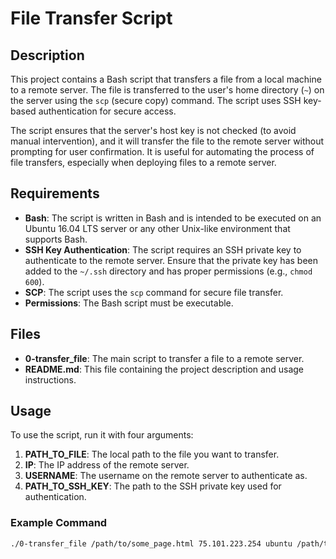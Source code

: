 # File Transfer Script

## Description

This project contains a Bash script that transfers a file from a local machine to a remote server. The file is transferred to the user's home directory (`~`) on the server using the `scp` (secure copy) command. The script uses SSH key-based authentication for secure access.

The script ensures that the server's host key is not checked (to avoid manual intervention), and it will transfer the file to the remote server without prompting for user confirmation. It is useful for automating the process of file transfers, especially when deploying files to a remote server.

## Requirements

- **Bash**: The script is written in Bash and is intended to be executed on an Ubuntu 16.04 LTS server or any other Unix-like environment that supports Bash.
- **SSH Key Authentication**: The script requires an SSH private key to authenticate to the remote server. Ensure that the private key has been added to the `~/.ssh` directory and has proper permissions (e.g., `chmod 600`).
- **SCP**: The script uses the `scp` command for secure file transfer.
- **Permissions**: The Bash script must be executable.

## Files

- **0-transfer_file**: The main script to transfer a file to a remote server.
- **README.md**: This file containing the project description and usage instructions.

## Usage

To use the script, run it with four arguments:

1. **PATH_TO_FILE**: The local path to the file you want to transfer.
2. **IP**: The IP address of the remote server.
3. **USERNAME**: The username on the remote server to authenticate as.
4. **PATH_TO_SSH_KEY**: The path to the SSH private key used for authentication.

### Example Command

```bash
./0-transfer_file /path/to/some_page.html 75.101.223.254 ubuntu /path/to/ssh/key
